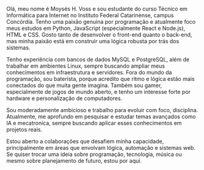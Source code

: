 Olá, meu nome é Moysés H. Voss e sou estudante do curso Técnico em Informática para Internet no Instituto Federal Catarinense, campus Concórdia. Tenho uma paixão genuína por programação e atualmente foco meus estudos em Python, JavaScript (especialmente React e Node.js), HTML e CSS. Gosto tanto de desenvolver o front-end quanto o back-end, mas minha paixão está em construir uma lógica robusta por trás dos sistemas.

Tenho experiência com bancos de dados MySQL e PostgreSQL, além de trabalhar em ambientes Linux, sempre buscando ampliar meus conhecimentos em infraestrutura e servidores. Fora do mundo da programação, sou baterista, porque acredito que ritmo e lógica estão mais conectados do que muita gente imagina. Também sou gamer, especialmente de jogos de mundo aberto, e tenho um interesse forte por hardware e personalização de computadores.

Sou moderadamente ambicioso e trabalho para evoluir com foco, disciplina. Atualmente, me aprofundo em pesquisar e estudar temas avançados como IA e mecatronica, sempre buscando aplicar esses conhecimentos em projetos reais.

Estou aberto a colaborações que desafiem minha capacidade, principalmente em áreas que envolvam lógica, automação e sistemas web. Se quiser trocar uma ideia sobre programação, tecnologia, música ou mesmo sobre planejamento de futuro, estou por aqui.
